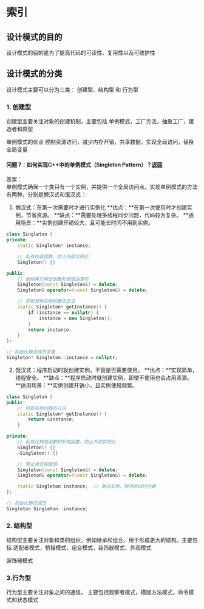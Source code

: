 # 索引

## 设计模式的目的
设计模式的目的是为了提高代码的可读性、复用性以及可维护性

## 设计模式的分类
设计模式主要可以分为三类： 创建型、结构型 和 行为型

### 1. 创建型
创建型主要关注对象的创建机制，主要包括 单例模式，工厂方法，抽象工厂，建造者和原型

单例模式的优点 控制资源访问，减少内存开销，共享数据，实现全局访问，替换全局变量

#### 问题 7：如何实现C++中的单例模式（Singleton Pattern）？[返回](#索引)
答案：  
单例模式确保一个类只有一个实例，并提供一个全局访问点。实现单例模式的方法有两种，分别是懒汉式和饿汉式：
1. 懒汉式：在第一次需要时才进行实例化
**优点：**在第一次使用时才创建实例，节省资源。
**缺点：**需要处理多线程同步问题，代码较为复杂。
**适用场景：**实例创建开销较大，且可能长时间不用到实例。
```cpp
class Singleton {
private:
    static Singleton* instance;

    // 私有构造函数，防止外部实例化
    Singleton() {}

public:
    // 删除拷贝构造函数和赋值运算符
    Singleton(const Singleton&) = delete;
    Singleton& operator=(const Singleton&) = delete;

    // 获取单例实例的静态方法
    static Singleton* getInstance() {
        if (instance == nullptr) {
            instance = new Singleton();
        }
        return instance;
    }
};

// 初始化静态成员变量
Singleton* Singleton::instance = nullptr;
```
2. 饿汉式：程序启动时就创建实例，不管是否需要使用。
**优点：**实现简单，线程安全。
**缺点：**程序启动时就创建实例，即使不使用也会占用资源。
**适用场景：**实例创建开销小，且实例使用频繁。
```cpp
class Singleton {
public:
    // 获取实例的静态方法
    static Singleton* getInstance() {
        return &instance;
    }

private:
    // 私有化构造函数和析构函数，防止外部实例化
    Singleton() {}
    ~Singleton() {}

    // 禁止拷贝和赋值
    Singleton(const Singleton&) = delete;
    Singleton& operator=(const Singleton&) = delete;

    static Singleton instance;  // 静态实例，程序启动时创建
};

// 初始化静态成员
Singleton Singleton::instance;
```

### 2. 结构型
结构型主要关注对象和类的组织，例如继承和组合，用于形成更大的结构。主要包括 适配者模式，桥接模式，组合模式，装饰器模式，外观模式

装饰器模式

### 3.行为型
行为型主要关注对象之间的通信， 主要包括观察者模式，模版方法模式，命令模式和状态模式

